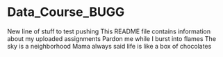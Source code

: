 # Data_Course_BUGG


New line of stuff to test pushing
This README file contains information about my uploaded assignments
Pardon me while I burst into flames
The sky is a neighborhood
Mama always said life is like a box of chocolates
